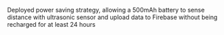 Deployed power saving strategy, allowing a 500mAh battery to sense distance with ultrasonic sensor and upload data to Firebase without being recharged for at least 24 hours